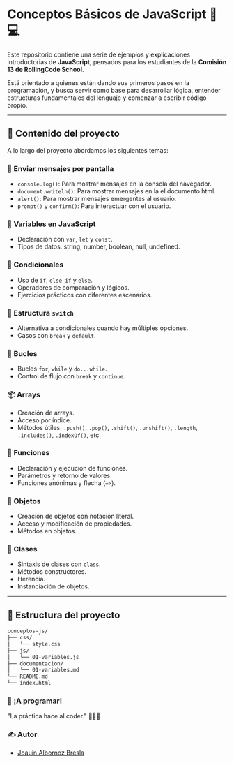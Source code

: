 # Conceptos Básicos de JavaScript 🧠💻

Este repositorio contiene una serie de ejemplos y explicaciones introductorias de **JavaScript**, pensados para los estudiantes de la **Comisión 13 de RollingCode School**.

Está orientado a quienes están dando sus primeros pasos en la programación, y busca servir como base para desarrollar lógica, entender estructuras fundamentales del lenguaje y comenzar a escribir código propio.

---

## 🧩 Contenido del proyecto

A lo largo del proyecto abordamos los siguientes temas:

### 📣 Enviar mensajes por pantalla
- `console.log()`: Para mostrar mensajes en la consola del navegador.
- `document.writeln()`: Para mostrar mensajes en la el documento html.
- `alert()`: Para mostrar mensajes emergentes al usuario.
- `prompt()` y `confirm()`: Para interactuar con el usuario.

### 📝 Variables en JavaScript
- Declaración con `var`, `let` y `const`.
- Tipos de datos: string, number, boolean, null, undefined.

### 🔀 Condicionales
- Uso de `if`, `else if` y `else`.
- Operadores de comparación y lógicos.
- Ejercicios prácticos con diferentes escenarios.

### 🔁 Estructura `switch`
- Alternativa a condicionales cuando hay múltiples opciones.
- Casos con `break` y `default`.

### 🔄 Bucles
- Bucles `for`, `while` y `do...while`.
- Control de flujo con `break` y `continue`.

### 📦 Arrays
- Creación de arrays.
- Acceso por índice.
- Métodos útiles: `.push()`, `.pop()`, `.shift()`, `.unshift()`, `.length`, `.includes()`, `.indexOf()`, etc.

### 🔧 Funciones
- Declaración y ejecución de funciones.
- Parámetros y retorno de valores.
- Funciones anónimas y flecha (`=>`).

### 🧱 Objetos
- Creación de objetos con notación literal.
- Acceso y modificación de propiedades.
- Métodos en objetos.

### 🧬 Clases
- Sintaxis de clases con `class`.
- Métodos constructores.
- Herencia.
- Instanciación de objetos.

---

## 📂 Estructura del proyecto

```bash
conceptos-js/
├── css/
│   └── style.css
├── js/
│   └── 01-variables.js
├── documentacion/
│   └── 01-variables.md
└── README.md
└── index.html
```

### 🚀 ¡A programar!
"La práctica hace al coder." 🧑‍💻✨

### ✍️ Autor
- [Joauin Albornoz Bresla](https://github.com/JQNPro10)